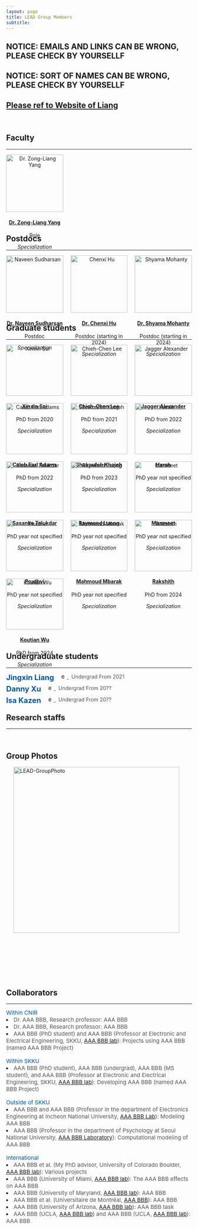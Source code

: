 ```yaml
---
layout: page
title: LEAD Group Members
subtitle: 
---
```


<h2>NOTICE: EMAILS AND LINKS CAN BE WRONG, PLEASE CHECK BY YOURSELLF</h2>
<h2>NOTICE: SORT OF NAMES CAN BE WRONG, PLEASE CHECK BY YOURSELLF</h2>
<h2><a href="https://lead-utexas.github.io/people/members/Liang/" target="_blank" >Please ref to Website of Liang</a> </h2>

<br><!-- <br>-->

<h2>Faculty</h2>
<hr>

<div style="display: grid; grid-template-columns: repeat(3, 1fr); gap: 20px; text-align: center;">

<div style="width: 100%; max-width: 200px; margin: 0 auto;">
    <a href="https://lead-utexas.github.io/people/members/Liang/">
        <img src="/people/images/Liang.jpg" alt="Dr. Zong-Liang Yang" style="width: 100%;"/>
        <h4>Dr. Zong-Liang Yang</h4>
    </a>
    <p>Role</p>
    <p><em>Specialization</em></p>
</div>

</div>


<br><!-- <br>-->



<h2>Postdocs</h2>
<hr>

<!--V1-->
<div style="display: grid; grid-template-columns: repeat(3, 1fr); gap: 20px; text-align: center;">

<div style="width: 100%; max-width: 200px; margin: 0 auto;">
<a href="https://lead-utexas.github.io/people/members/NaveenSudharsan/">
	<img src="/people/images/Liang.jpg" alt="Naveen Sudharsan" style="width: 100%;"/>
    <h4>Dr. Naveen Sudharsan</h4>
</a>
    <p>Postdoc</p>
    <p><em>Specialization</em></p>
</div>

<div style="width: 100%; max-width: 200px; margin: 0 auto;">
<a href="https://lead-utexas.github.io/people/members/ChenxiHu/">
	<img src="/people/images/Liang.jpg" alt="Chenxi Hu" style="width: 100%;"/>
    <h4>Dr. Chenxi Hu</h4>
</a>
    <p>Postdoc (starting in 2024)</p>
    <p><em>Specialization</em></p>
</div>

<div style="width: 100%; max-width: 200px; margin: 0 auto;">
<a href="https://lead-utexas.github.io/people/members/ShyamaMohanty/">
	<img src="/people/images/Liang.jpg" alt="Shyama Mohanty" style="width: 100%;"/>
    <h4>Dr. Shyama Mohanty</h4>
</a>
    <p>Postdoc (starting in 2024)</p>
    <p><em>Specialization</em></p>
</div>

</div>


<!-- 
V0
<div style="display: grid; grid-template-columns: repeat(4, 1fr); gap: 20px; text-align: center;">

<div>
    <a href="https://lead-utexas.github.io/people/members/NaveenSudharsan/">
        <img src="/people/images/Liang.jpg" alt="Naveen Sudharsan" style="width: 100%; max-width: 150px;"/>
        <h4>Naveen Sudharsan</h4>
    </a>
    <p>Postdoc</p>
</div>

<div>
    <a href="https://lead-utexas.github.io/people/members/ChenxiHu/">
        <img src="/people/images/Liang.jpg" alt="Chenxi Hu" style="width: 100%; max-width: 150px;"/>
        <h4>Chenxi Hu</h4>
    </a>
    <p>Postdoc (starting in 2024)</p>
</div>

<div>
    <a href="https://lead-utexas.github.io/people/members/ShyamaMohanty/">
        <img src="/people/images/Liang.jpg" alt="Shyama Mohanty" style="width: 100%; max-width: 150px;"/>
        <h4>Shyama Mohanty</h4>
    </a>
    <p>Postdoc (starting in 2024)</p>
</div>

</div>
-->

<h2>Graduate students</h2>
<hr>
<div style="display: grid; grid-template-columns: repeat(3, 1fr); gap: 20px; text-align: center;">

  <div style="width: 100%; max-width: 200px; margin: 0 auto;">
    <a href="#">
      <img src="/people/images/Liang.jpg" alt="Xinxin Sui" style="width: 100%;"/>
      <h4>Xinxin Sui</h4>
    </a>
    <p>PhD from 2020</p>
    <p><em>Specialization</em></p>
  </div>

  <div style="width: 100%; max-width: 200px; margin: 0 auto;">
    <a href="#">
      <img src="/people/images/Liang.jpg" alt="Chieh-Chen Lee" style="width: 100%;"/>
      <h4>Chieh-Chen Lee</h4>
    </a>
    <p>PhD from 2021</p>
    <p><em>Specialization</em></p>
  </div>

  <div style="width: 100%; max-width: 200px; margin: 0 auto;">
    <a href="#">
      <img src="/people/images/Liang.jpg" alt="Jagger Alexander" style="width: 100%;"/>
      <h4>Jagger Alexander</h4>
    </a>
    <p>PhD from 2022</p>
    <p><em>Specialization</em></p>
  </div>

  <div style="width: 100%; max-width: 200px; margin: 0 auto;">
    <a href="#">
      <img src="/people/images/Liang.jpg" alt="Caleb Earl Adams" style="width: 100%;"/>
      <h4>Caleb Earl Adams</h4>
    </a>
    <p>PhD from 2022</p>
    <p><em>Specialization</em></p>
  </div>

  <div style="width: 100%; max-width: 200px; margin: 0 auto;">
    <a href="#">
      <img src="/people/images/Liang.jpg" alt="Shokoufeh Khojeh" style="width: 100%;"/>
      <h4>Shokoufeh Khojeh</h4>
    </a>
    <p>PhD from 2023</p>
    <p><em>Specialization</em></p>
  </div>

  <div style="width: 100%; max-width: 200px; margin: 0 auto;">
    <a href="#">
      <img src="/people/images/Liang.jpg" alt="Harsh" style="width: 100%;"/>
      <h4>Harsh</h4>
    </a>
    <p>PhD year not specified</p>
    <p><em>Specialization</em></p>
  </div>

  <div style="width: 100%; max-width: 200px; margin: 0 auto;">
    <a href="#">
      <img src="/people/images/Liang.jpg" alt="Sasanka Talukdar" style="width: 100%;"/>
      <h4>Sasanka Talukdar</h4>
    </a>
    <p>PhD year not specified</p>
    <p><em>Specialization</em></p>
  </div>

  <div style="width: 100%; max-width: 200px; margin: 0 auto;">
    <a href="#">
      <img src="/people/images/Liang.jpg" alt="Raymond Luong" style="width: 100%;"/>
      <h4>Raymond Luong</h4>
    </a>
    <p>PhD year not specified</p>
    <p><em>Specialization</em></p>
  </div>

  <div style="width: 100%; max-width: 200px; margin: 0 auto;">
    <a href="#">
      <img src="/people/images/Liang.jpg" alt="Manmeet" style="width: 100%;"/>
      <h4>Manmeet</h4>
    </a>
    <p>PhD year not specified</p>
    <p><em>Specialization</em></p>
  </div>

  <div style="width: 100%; max-width: 200px; margin: 0 auto;">
    <a href="#">
      <img src="/people/images/Liang.jpg" alt="Prudhvi" style="width: 100%;"/>
      <h4>Prudhvi</h4>
    </a>
    <p>PhD year not specified</p>
    <p><em>Specialization</em></p>
  </div>

  <div style="width: 100%; max-width: 200px; margin: 0 auto;">
    <a href="#">
      <img src="/people/images/Liang.jpg" alt="Mahmoud Mbarak" style="width: 100%;"/>
      <h4>Mahmoud Mbarak</h4>
    </a>
    <p>PhD year not specified</p>
    <p><em>Specialization</em></p>
  </div>

  <div style="width: 100%; max-width: 200px; margin: 0 auto;">
    <a href="#">
      <img src="/people/images/Liang.jpg" alt="Rakshith" style="width: 100%;"/>
      <h4>Rakshith</h4>
    </a>
    <p>PhD from 2024</p>
    <p><em>Specialization</em></p>
  </div>

  <div style="width: 100%; max-width: 200px; margin: 0 auto;">
    <a href="#">
      <img src="/people/images/Liang.jpg" alt="Koutian Wu" style="width: 100%;"/>
      <h4>Koutian Wu</h4>
    </a>
    <p>PhD from 2024</p>
    <p><em>Specialization</em></p>
  </div>

</div>

<br><!-- <br>-->




<h2>Undergraduate students</h2>
<hr>

<p id="JingxinLiang"></p>

<div style="font-size: 20px !important; color: #0055A9; float:left; margin-right: 20px; font-weight: bold;">
    Jingxin Liang
</div>
<div style="font-size: 15px !important; color: #555; float:left;">
    <a href="mailto:liangjx0621@utexas.edu" target="_top" title="email" style="margin-right: 8px">
        <img src="/img/email-icon.png" width="auto" height="15" alt="email"/>
    </a>
<span style="font-size: 14px !important; color: #555;">Undergrad From 2021</span>
</div>

<br><!-- <br>-->



<p id="DannyXu"></p>

<div style="font-size: 20px !important; color: #0055A9; float:left; margin-right: 20px; font-weight: bold;">
    Danny Xu
</div>
<div style="font-size: 15px !important; color: #555; float:left;">
    <a href="mailto:dannyxu@utexas.edu" target="_top" title="email" style="margin-right: 8px">
        <img src="/img/email-icon.png" width="auto" height="15" alt="email"/>
    </a>
<span style="font-size: 14px !important; color: #555;">Undergrad From 20??</span>
</div>

<br><!-- <br>-->


<p id="IsaKazen"></p>

<div style="font-size: 20px !important; color: #0055A9; float:left; margin-right: 20px; font-weight: bold;">
    Isa Kazen
</div>
<div style="font-size: 15px !important; color: #555; float:left;">
    <a href="mailto:isakazen@utexas.edu" target="_top" title="email" style="margin-right: 8px">
        <img src="/img/email-icon.png" width="auto" height="15" alt="email"/>
    </a>
<span style="font-size: 14px !important; color: #555;">Undergrad From 20??</span>
</div>

<br><!-- <br>-->




<h2>Research staffs</h2>
<hr>


<br><!-- <br>-->


<h2>Group Photos</h2>

<img src="/people/images/LEAD-GroupPhoto.jpg" width="450" align="center" hspace="20" target="_blank" title="LEAD-GroupPhoto" />



<br>
<br>
<br>
<br>
<br>
<br>
<br>
<br>


<h2>Collaborators</h2>
<hr>
<span style="font-size: 15px !important; color: #0055A9;">Within CNIR</span>

<li><span style="font-size: 15px !important; color: #555;">Dr. AAA BBB, Research professor: AAA BBB</span></li>

<li><span style="font-size: 15px !important; color: #555;">Dr. AAA BBB, Research professor: AAA BBB</span></li>

<li><span style="font-size: 15px !important; color: #555;">AAA BBB (PhD student) and AAA BBB (Professor at Electronic and Electrical Engineering, SKKU, <a href="https://www.sites.google.com/site/medicalimageprocessinglab/home">AAA BBB lab</a>): Projects using AAA BBB (named AAA BBB Project)</span></li>

<br>
<span style="font-size: 15px !important; color: #0055A9;">Within SKKU</span>

<li><span style="font-size: 15px !important; color: #555;">AAA BBB (PhD student), AAA BBB (undergrad), AAA BBB (MS student), and AAA BBB (Professor at Electronic and Electrical Engineering, SKKU, <a href="http://mind.skku.edu">AAA BBB lab</a>): Developing AAA BBB (named AAA BBB Project)</span></li>

<br>
<span style="font-size: 15px !important; color: #0055A9;">Outside of SKKU</span>

<li><span style="font-size: 15px !important; color: #555;">AAA BBB and AAA BBB (Professor in the department of Electronics Engineering at Incheon National University, <a href="http://brain.inu.ac.kr">AAA BBB Lab</a>): Modeling AAA BBB</span></li>

<li><span style="font-size: 15px !important; color: #555;">AAA BBB (Professor in the department of Psychology at Seoul National University, <a href="https://ccs-lab.github.io">AAA BBB Laboratory</a>): Computational modeling of AAA BBB</span></li>


<br>
<span style="font-size: 15px !important; color: #0055A9;">International</span>

<li><span style="font-size: 15px !important; color: #555;">AAA BBB et al. (My PhD advisor, University of Colorado Boulder, <a href="http://canlabweb.colorado.edu/">AAA BBB lab</a>): Various projects</span></li>

<li><span style="font-size: 15px !important; color: #555;">AAA BBB (University of Miami, <a href="http://www.losinlab.org">AAA BBB lab</a>): The AAA BBB effects on AAA BBB</span></li>

<li><span style="font-size: 15px !important; color: #555;">AAA BBB (University of Maryland, <a href="http://shackmanlab.org">AAA BBB lab</a>): AAA BBB</span></li>

<li><span style="font-size: 15px !important; color: #555;">AAA BBB et al. (Universitaire de Montréal, <a href="http://rainville.criugm.qc.ca/wordpress/?page_id=52&lang=en">AAA BBB</a>): AAA BBB</span></li>

<li><span style="font-size: 15px !important; color: #555;">AAA BBB (University of Arizona, <a href="http://www.u.arizona.edu/~jandrewshanna/Jessica_Andrews-Hanna/Home.html">AAA BBB lab</a>): AAA BBB task </span></li>

<li><span style="font-size: 15px !important; color: #555;">AAA BBB (UCLA, <a href="https://sanlab.psych.ucla.edu">AAA BBB lab</a>) and AAA BBB (UCLA, <a href="http://www.scn.ucla.edu">AAA BBB lab</a>): AAA BBB</span></li>


<br><!-- <br>--><br>


<!-- <b><span style="font-size: 20px !important; color: #0055A9;">We're hiring!</h2> <span style="font-size: 16px !important;">(for more imforation, please see [here](/jobs/))</span>-->

<!-- 
## Past Members

### University at Buffalo
<ul>
	<li><a href="https://longshengsun.net" target="_blank">Longsheng Sun</a>, Ph.D., 2016, Designing Regulation Policies for Hazardous Materials Transportation</li>
	<li><a href="https://www.linkedin.com/pub/masoumeh-taslimi/92/b90/b33" target="_blank">Masoumeh Taslimi</a>, Ph.D., 2015, On the Analysis of Two Problems related to Risk Management in Urban Transportation Networks</li>
	<li><a href="https://www.linkedin.com/in/tolou-esfandeh-phd-b179b237" target="_blank">Tolou Esfandeh</a>, Ph.D., 2015, Regulating Hazardous Materials Transportation by Dual-Toll Pricing and Time-Dependent Network Design Policies</li>
	<li><a href="https://www.linkedin.com/pub/iakovos-toumazis/49/327/917" target="_blank">Iakovos Toumazis</a>, Ph.D., 2015, Dynamic Chemotherapy Scheduling for Metastatic Colorectal Cancer Patients: Assessments and Improvements (<a href="http://toumiak.com" target="_blank">web</a>)</li>
	<li><a href="https://www.linkedin.com/profile/view?id=61312329" target="_blank">Md. Tanveer Ahmed</a>, Ph.D., 2013, Revenue Management for Online Advertisement Services</li>
	<li><a href="https://www.linkedin.com/profile/view?id=355659138">Paul Berglund</a>, Ph.D., 2012 Three Problems in Discrete Network Facility Location</li>
	<li><a href="https://www.linkedin.com/profile/view?id=67693217">Yingying Kang</a>, Ph.D., 2011, (co-advisor Dr. Rajan Batta), Value-at-Risk Models for Hazardous Materials Transportation</li>
	<li><a href="https://www.linkedin.com/in/alisattarzadeh" target="_blank">Ali Sattarzadeh</a>, M.S., 2015, Hazmat Network Design Considering Risk and Cost Equity</li>
	<li><a href="https://www.linkedin.com/profile/view?id=82661512" target="_blank">Zulqarnain Haider</a>, M.S., 2014, Inventory Rebalancing through Pricing in Public Bike Sharing Systems</li>
	<li><a href="https://www.linkedin.com/profile/view?id=109106725" target="_blank">Chelsea Greene</a>, M.S., 2013 (co-advisor Dr. Rajan Batta), OR/MS Approaches to Problems involving Hazardous Materials Risk and Impacts from a Natural Disaster</li>
	<li><a href="https://www.linkedin.com/profile/view?id=29510416" target="_blank">Anand Srinivasan</a>, M.S., 2010, Operations of Online Advertising Services and Publisher's Options</li>
	<li><a href="https://www.linkedin.com/profile/view?id=46544652" target="_blank">Amod Anand Agashe</a>, M.S., 2010, Stochastic Revenue Optimization in Online Advertising</li>
	<li><a href="https://www.linkedin.com/profile/view?id=46856185" target="_blank">Varun Narayana Kutty</a>, M.S., 2010, Accept-Reject Decision in Online Advertising using Geometric Brownian Motion</li>
</ul>

-->

